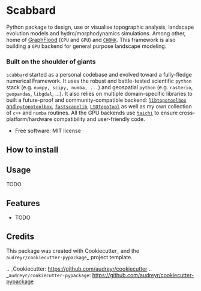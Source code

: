 # Scabbard

<!-- 
.. image:: https://img.shields.io/pypi/v/scabbard.svg
        :target: https://pypi.python.org/pypi/scabbard

.. image:: https://readthedocs.org/projects/scabbard/badge/?version=latest
        :target: https://scabbard.readthedocs.io/en/latest/?version=latest
        :alt: Documentation Status -->



Python package to design, use or visualise topographic analysis, landscape evolution models and hydro/morphodynamics simulations. Among other, home of [GraphFlood](https://egusphere.copernicus.org/preprints/2024/egusphere-2024-1239/) (`CPU` and `GPU`) and [`CHONK`](https://gmd.copernicus.org/articles/17/71/2024/). This framework is also building a `GPU` backend for general purpose landscape modeling.


### Built on the shoulder of giants

`scabbard` started as a personal codebase and evolved toward a fully-fledge numerical Framework. It uses the robust and battle-tested scientific `python` stack (e.g. `numpy, scipy, numba, ...`) and geospatial `python` (e.g. `rasterio`, `geopandas`, `libgdal`, ...). It also relies on multiple domain-specific libraries to built a future-proof and community-compatible backend: [`libtopotoolbox` and `pytopotoolbox`](https://github.com/TopoToolbox), [`fastscapelib`](https://fastscapelib.readthedocs.io/en/latest/), [`LSDTopoTool`](https://lsdtopotools.github.io/) as well as my own collection of `c++` and `numba` routines. All the GPU backends use [`taichi`](https://docs.taichi-lang.org/) to ensure cross-platform/hardware compatibility and user-friendly code.


* Free software: MIT license
<!-- * Documentation: https://scabbard.readthedocs.io. -->

## How to install




## Usage

TODO

## Features

* TODO

## Credits


This package was created with Cookiecutter_ and the `audreyr/cookiecutter-pypackage`_ project template.

.. _Cookiecutter: https://github.com/audreyr/cookiecutter
.. _`audreyr/cookiecutter-pypackage`: https://github.com/audreyr/cookiecutter-pypackage
